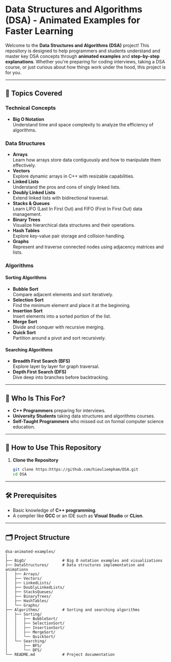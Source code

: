 # Data Structures and Algorithms (DSA) - Animated Examples for Faster Learning

Welcome to the **Data Structures and Algorithms (DSA)** project! This repository is designed to help programmers and students understand and master key DSA concepts through **animated examples** and **step-by-step explanations**. Whether you're preparing for coding interviews, taking a DSA course, or just curious about how things work under the hood, this project is for you.

---

## 📖 Topics Covered

### **Technical Concepts**
- **Big O Notation**  
  Understand time and space complexity to analyze the efficiency of algorithms.

### **Data Structures**
- **Arrays**  
  Learn how arrays store data contiguously and how to manipulate them effectively.
- **Vectors**  
  Explore dynamic arrays in C++ with resizable capabilities.
- **Linked Lists**  
  Understand the pros and cons of singly linked lists.
- **Doubly Linked Lists**  
  Extend linked lists with bidirectional traversal.
- **Stacks & Queues**  
  Learn LIFO (Last In First Out) and FIFO (First In First Out) data management.
- **Binary Trees**  
  Visualize hierarchical data structures and their operations.
- **Hash Tables**  
  Explore key-value pair storage and collision handling.
- **Graphs**  
  Represent and traverse connected nodes using adjacency matrices and lists.

### **Algorithms**
#### **Sorting Algorithms**
- **Bubble Sort**  
  Compare adjacent elements and sort iteratively.
- **Selection Sort**  
  Find the minimum element and place it at the beginning.
- **Insertion Sort**  
  Insert elements into a sorted portion of the list.
- **Merge Sort**  
  Divide and conquer with recursive merging.
- **Quick Sort**  
  Partition around a pivot and sort recursively.

#### **Searching Algorithms**
- **Breadth First Search (BFS)**  
  Explore layer by layer for graph traversal.
- **Depth First Search (DFS)**  
  Dive deep into branches before backtracking.

---

## 🎯 Who Is This For?
- **C++ Programmers** preparing for interviews.  
- **University Students** taking data structures and algorithms courses.  
- **Self-Taught Programmers** who missed out on formal computer science education.  

---

## 🚀 How to Use This Repository
1. **Clone the Repository**  
   ```bash
   git clone https:https://github.com/hieuliempham/DSA.git
   cd DSA
   
   
---

## 🛠️ Prerequisites
- Basic knowledge of **C++ programming**.
- A compiler like **GCC** or an IDE such as **Visual Studio** or **CLion**.

---

## 🗂️ Project Structure
```plaintext
dsa-animated-examples/
│
├── BigO/                # Big O notation examples and visualizations
├── DataStructures/      # Data structures implementation and animations
│   ├── Arrays/
│   ├── Vectors/
│   ├── LinkedLists/
│   ├── DoublyLinkedLists/
│   ├── StacksQueues/
│   ├── BinaryTrees/
│   ├── HashTables/
│   └── Graphs/
├── Algorithms/          # Sorting and searching algorithms
│   ├── Sorting/
│   │   ├── BubbleSort/
│   │   ├── SelectionSort/
│   │   ├── InsertionSort/
│   │   ├── MergeSort/
│   │   └── QuickSort/
│   └── Searching/
│       ├── BFS/
│       └── DFS/
└── README.md            # Project documentation



